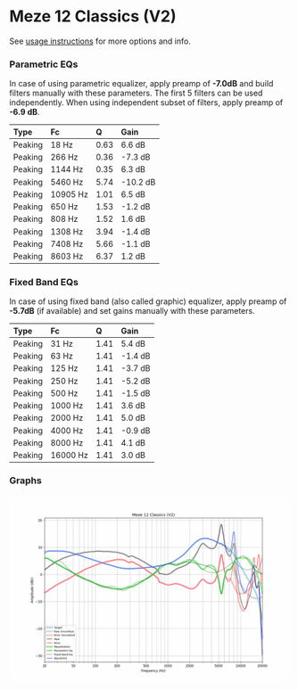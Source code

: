 # Meze 12 Classics (V2)
See [usage instructions](https://github.com/jaakkopasanen/AutoEq#usage) for more options and info.

### Parametric EQs
In case of using parametric equalizer, apply preamp of **-7.0dB** and build filters manually
with these parameters. The first 5 filters can be used independently.
When using independent subset of filters, apply preamp of **-6.9 dB**.

| Type    | Fc       |    Q | Gain     |
|:--------|:---------|:-----|:---------|
| Peaking | 18 Hz    | 0.63 | 6.6 dB   |
| Peaking | 266 Hz   | 0.36 | -7.3 dB  |
| Peaking | 1144 Hz  | 0.35 | 6.3 dB   |
| Peaking | 5460 Hz  | 5.74 | -10.2 dB |
| Peaking | 10905 Hz | 1.01 | 6.5 dB   |
| Peaking | 650 Hz   | 1.53 | -1.2 dB  |
| Peaking | 808 Hz   | 1.52 | 1.6 dB   |
| Peaking | 1308 Hz  | 3.94 | -1.4 dB  |
| Peaking | 7408 Hz  | 5.66 | -1.1 dB  |
| Peaking | 8603 Hz  | 6.37 | 1.2 dB   |

### Fixed Band EQs
In case of using fixed band (also called graphic) equalizer, apply preamp of **-5.7dB**
(if available) and set gains manually with these parameters.

| Type    | Fc       |    Q | Gain    |
|:--------|:---------|:-----|:--------|
| Peaking | 31 Hz    | 1.41 | 5.4 dB  |
| Peaking | 63 Hz    | 1.41 | -1.4 dB |
| Peaking | 125 Hz   | 1.41 | -3.7 dB |
| Peaking | 250 Hz   | 1.41 | -5.2 dB |
| Peaking | 500 Hz   | 1.41 | -1.5 dB |
| Peaking | 1000 Hz  | 1.41 | 3.6 dB  |
| Peaking | 2000 Hz  | 1.41 | 5.0 dB  |
| Peaking | 4000 Hz  | 1.41 | -0.9 dB |
| Peaking | 8000 Hz  | 1.41 | 4.1 dB  |
| Peaking | 16000 Hz | 1.41 | 3.0 dB  |

### Graphs
![](./Meze%2012%20Classics%20(V2).png)